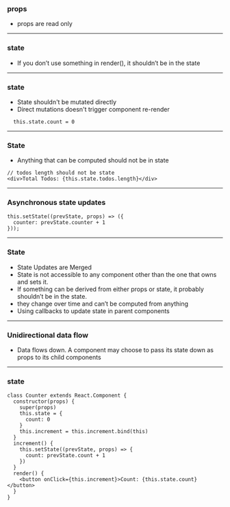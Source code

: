 ### props
* props are read only

---

### state
* If you don’t use something in render(), it shouldn’t be in the state

---

### state
* State shouldn't be mutated directly
* Direct mutations doesn't trigger component re-render

```
  this.state.count = 0
```

---

### State
* Anything that can be computed should not be in state
```
// todos length should not be state
<div>Total Todos: {this.state.todos.length}</div>
```

---

### Asynchronous state updates
```
this.setState((prevState, props) => ({
  counter: prevState.counter + 1
}));
```

---

###  State
* State Updates are Merged
* State is not accessible to any component other than the one that owns and sets it.
* If something can be derived from either props or state, it probably shouldn’t be in the state.
* they change over time and can’t be computed from anything
* Using callbacks to update state in parent components
---

### Unidirectional data flow
* Data flows down. A component may choose to pass its state down as props to its child components

---

### state
```
class Counter extends React.Component {
  constructor(props) {
    super(props)
    this.state = {
      count: 0
    }
    this.increment = this.increment.bind(this)
  }
  increment() {
    this.setState((prevState, props) => {
      count: prevState.count + 1
    })
  }
  render() {
    <button onClick={this.increment}>Count: {this.state.count}</button>
  }
}
